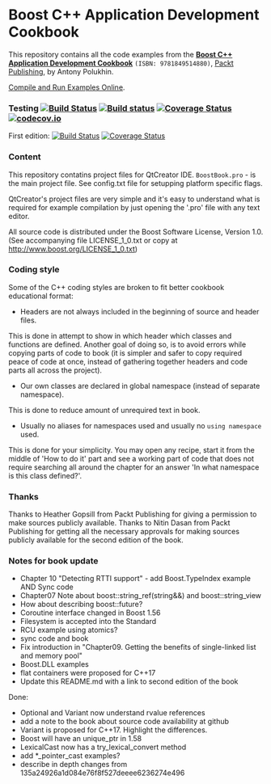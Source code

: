Boost C++ Application Development Cookbook
===================================
This repository contains all the code examples from the **[Boost C++ Application Development Cookbook](http://www.packtpub.com/boost-cplusplus-application-development-cookbook/book)** `(ISBN: 9781849514880)`, [Packt Publishing](http://www.packtpub.com), by Antony Polukhin.

[Compile and Run Examples Online](http://apolukhin.github.io/Boost-Cookbook-4880OS/).

### Testing [![Build Status](https://travis-ci.org/apolukhin/Boost-Cookbook-4880OS.svg?branch=second_edition)](https://travis-ci.org/apolukhin/Boost-Cookbook-4880OS) [![Build status](https://ci.appveyor.com/api/projects/status/github/apolukhin/boost-cookbook-4880os?branch=second_edition&svg=true)](https://ci.appveyor.com/project/apolukhin/boost-cookbook-4880os/branch/second_edition) [![Coverage Status](https://coveralls.io/repos/github/apolukhin/Boost-Cookbook-4880OS/badge.svg?branch=second_edition)](https://coveralls.io/github/apolukhin/Boost-Cookbook-4880OS?branch=second_edition) [![codecov.io](https://codecov.io/github/apolukhin/Boost-Cookbook-4880OS/coverage.svg?branch=second_edition)](https://codecov.io/github/apolukhin/Boost-Cookbook-4880OS?branch=second_edition)

First edition: [![Build Status](https://travis-ci.org/apolukhin/Boost-Cookbook-4880OS.svg?branch=first_edition)](https://travis-ci.org/apolukhin/Boost-Cookbook-4880OS) [![Coverage Status](https://coveralls.io/repos/github/apolukhin/Boost-Cookbook-4880OS/badge.svg?branch=first_edition)](https://coveralls.io/github/apolukhin/Boost-Cookbook-4880OS?branch=first_edition)

### Content
This repository contatins project files for QtCreator IDE. `BoostBook.pro` - is the main project file.
See config.txt file for setupping platform specific flags.

QtCreator's project files are very simple and it's easy to understand what is required for example
compilation by just opening the '.pro' file with any text editor.

All source code is distributed under the Boost Software License, Version 1.0.
(See accompanying file LICENSE_1_0.txt or copy at http://www.boost.org/LICENSE_1_0.txt)


### Coding style
Some of the C++ coding styles are broken to fit better cookbook educational format:

* Headers are not always included in the beginning of source and header files.

This is done in attempt to show in which header which classes and functions
are defined. Another goal of doing so, is to avoid errors while copying parts
of code to book (it is simpler and safer to copy required peace of code at
once, instead of gathering together headers and code parts all across the project).

* Our own classes are declared in global namespace (instead of separate namespace).

This is done to reduce amount of unrequired text in book.

* Usually no aliases for namespaces used and usually no `using namespace` used.

This is done for your simplicity. You may open any recipe, start it from the
middle of 'How to do it' part and see a working part of code that does not
require searching all around the chapter for an answer 'In what namespace is
this class defined?'.



### Thanks
Thanks to Heather Gopsill from Packt Publishing for giving a permission to make sources publicly available.
Thanks to Nitin Dasan from Packt Publishing for getting all the necessary approvals for making sources publicly available for the second edition of the book.

### Notes for book update
* Chapter 10 "Detecting RTTI support" - add Boost.TypeIndex example AND Sync code
* Chapter07 Note about boost::string_ref(string&&) and boost::string_view
* How about describing boost::future?
* Coroutine interface changed in Boost 1.56
* Filesystem is accepted into the Standard
* RCU example using atomics?
* sync code and book
* Fix introduction in "Chapter09. Getting the benefits of single-linked list and memory pool"
* Boost.DLL examples
* flat containers were proposed for C++17
* Update this README.md with a link to second edition of the book

Done:
* Optional and Variant now understand rvalue references
* add a note to the book about source code availability at github
* Variant is proposed for C++17. Highlight the differences.
* Boost will have an unique_ptr in 1.58
* LexicalCast now has a try_lexical_convert method
* add *_pointer_cast examples?
* describe in depth changes from 135a24926a1d084e76f8f527deeee6236274e496


